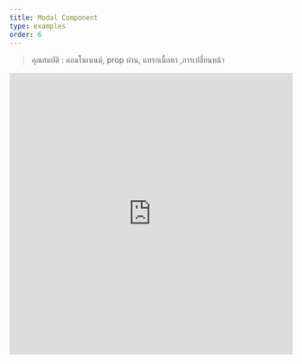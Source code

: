 ```yaml
---
title: Modal Component
type: examples
order: 6
---
```


> คุณสมบัติ : คอมโนเนนต์, prop ผ่าน, แทรกเนื้อหา ,การเปลี่ยนหน้า

<iframe width="100%" height="500" src="https://jsfiddle.net/yyx990803/mwLbw11k/embedded/result,html,js,css" allowfullscreen="allowfullscreen" frameborder="0"></iframe>
